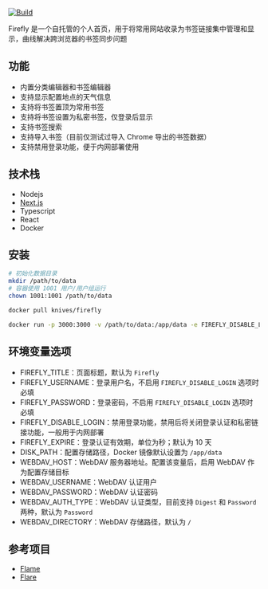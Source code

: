 [![Build](https://github.com/zongwei007/firefly/actions/workflows/build.yml/badge.svg)](https://github.com/zongwei007/firefly/actions/workflows/build.yml)

Firefly 是一个自托管的个人首页，用于将常用网站收录为书签链接集中管理和显示，曲线解决跨浏览器的书签同步问题

## 功能

- 内置分类编辑器和书签编辑器
- 支持显示配置地点的天气信息
- 支持将书签置顶为常用书签
- 支持将书签设置为私密书签，仅登录后显示
- 支持书签搜索
- 支持导入书签（目前仅测试过导入 Chrome 导出的书签数据）
- 支持禁用登录功能，便于内网部署使用

## 技术栈

- Nodejs
- [Next.js](https://nextjs.org/)
- Typescript
- React
- Docker

## 安装

```bash
# 初始化数据目录
mkdir /path/to/data
# 容器使用 1001 用户/用户组运行
chown 1001:1001 /path/to/data

docker pull knives/firefly

docker run -p 3000:3000 -v /path/to/data:/app/data -e FIREFLY_DISABLE_LOGIN=true knives/firefly
```

## 环境变量选项

- FIREFLY_TITLE：页面标题，默认为 `Firefly`
- FIREFLY_USERNAME：登录用户名，不启用 `FIREFLY_DISABLE_LOGIN` 选项时必填
- FIREFLY_PASSWORD：登录密码，不启用 `FIREFLY_DISABLE_LOGIN` 选项时必填
- FIREFLY_DISABLE_LOGIN：禁用登录功能，禁用后将关闭登录认证和私密链接功能，一般用于内网部署
- FIREFLY_EXPIRE：登录认证有效期，单位为秒；默认为 10 天
- DISK_PATH：配置存储路径，Docker 镜像默认设置为 `/app/data`
- WEBDAV_HOST：WebDAV 服务器地址。配置该变量后，启用 WebDAV 作为配置存储目标
- WEBDAV_USERNAME：WebDAV 认证用户
- WEBDAV_PASSWORD：WebDAV 认证密码
- WEBDAV_AUTH_TYPE：WebDAV 认证类型，目前支持 `Digest` 和 `Password` 两种，默认为 `Password`
- WEBDAV_DIRECTORY：WebDAV 存储路径，默认为 `/`

## 参考项目

- [Flame](https://github.com/pawelmalak/flame)
- [Flare](https://github.com/soulteary/flare)
